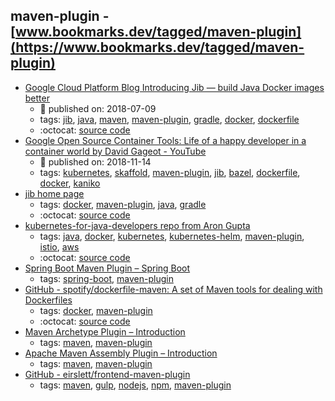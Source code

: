 maven-plugin - [www.bookmarks.dev/tagged/maven-plugin](https://www.bookmarks.dev/tagged/maven-plugin)
---
* [Google Cloud Platform Blog Introducing Jib — build Java Docker images better](https://cloudplatform.googleblog.com/2018/07/introducing-jib-build-java-docker-images-better.html)
    * :calendar: published on: 2018-07-09
    * tags: [jib](../tagged/jib.md), [java](../tagged/java.md), [maven](../tagged/maven.md), [maven-plugin](../tagged/maven-plugin.md), [gradle](../tagged/gradle.md), [docker](../tagged/docker.md), [dockerfile](../tagged/dockerfile.md)
    * :octocat: [source code](https://github.com/GoogleContainerTools/jib)
* [Google Open Source Container Tools: Life of a happy developer in a container world  by  David Gageot - YouTube](https://www.youtube.com/watch?v=4uU44VviyjM)
    * :calendar: published on: 2018-11-14
    * tags: [kubernetes](../tagged/kubernetes.md), [skaffold](../tagged/skaffold.md), [maven-plugin](../tagged/maven-plugin.md), [jib](../tagged/jib.md), [bazel](../tagged/bazel.md), [dockerfile](../tagged/dockerfile.md), [docker](../tagged/docker.md), [kaniko](../tagged/kaniko.md)
* [jib home page](https://github.com/GoogleContainerTools/jib)
    * tags: [docker](../tagged/docker.md), [maven-plugin](../tagged/maven-plugin.md), [java](../tagged/java.md), [gradle](../tagged/gradle.md)
    * :octocat: [source code](https://github.com/GoogleContainerTools/jib)
* [kubernetes-for-java-developers repo from Aron Gupta](https://github.com/aws-samples/kubernetes-for-java-developers)
    * tags: [java](../tagged/java.md), [docker](../tagged/docker.md), [kubernetes](../tagged/kubernetes.md), [kubernetes-helm](../tagged/kubernetes-helm.md), [maven-plugin](../tagged/maven-plugin.md), [istio](../tagged/istio.md), [aws](../tagged/aws.md)
    * :octocat: [source code](https://github.com/aws-samples/kubernetes-for-java-developers)
* [Spring Boot Maven Plugin – Spring Boot](https://docs.spring.io/spring-boot/docs/current/maven-plugin/)
    * tags: [spring-boot](../tagged/spring-boot.md), [maven-plugin](../tagged/maven-plugin.md)
* [GitHub - spotify/dockerfile-maven: A set of Maven tools for dealing with Dockerfiles](https://github.com/spotify/dockerfile-maven)
    * tags: [docker](../tagged/docker.md), [maven-plugin](../tagged/maven-plugin.md)
    * :octocat: [source code](https://github.com/spotify/dockerfile-maven)
* [Maven Archetype Plugin – Introduction](http://maven.apache.org/archetype/maven-archetype-plugin/index.html)
    * tags: [maven](../tagged/maven.md), [maven-plugin](../tagged/maven-plugin.md)
* [Apache Maven Assembly Plugin – Introduction](http://maven.apache.org/plugins/maven-assembly-plugin/)
    * tags: [maven](../tagged/maven.md), [maven-plugin](../tagged/maven-plugin.md)
* [GitHub - eirslett/frontend-maven-plugin](https://github.com/eirslett/frontend-maven-plugin)
    * tags: [maven](../tagged/maven.md), [gulp](../tagged/gulp.md), [nodejs](../tagged/nodejs.md), [npm](../tagged/npm.md), [maven-plugin](../tagged/maven-plugin.md)
